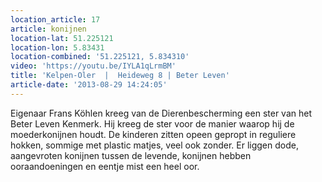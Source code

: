 ```yaml
---
location_article: 17
article: konijnen
location-lat: 51.225121
location-lon: 5.83431
location-combined: '51.225121, 5.834310'
video: 'https://youtu.be/IYLA1qLrmBM'
title: 'Kelpen-Oler  |  Heideweg 8 | Beter Leven'
article-date: '2013-08-29 14:24:05'
---
```


Eigenaar Frans Köhlen kreeg van de Dierenbescherming een ster van het Beter Leven Kenmerk. Hij kreeg de ster voor de manier waarop hij de moederkonijnen houdt. De kinderen zitten opeen gepropt in reguliere hokken, sommige met plastic matjes, veel ook zonder. Er liggen dode, aangevroten konijnen tussen de levende, konijnen hebben ooraandoeningen en eentje mist een heel oor.
